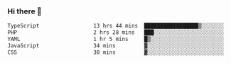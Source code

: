 ### Hi there 🌱
<!--START_SECTION:waka-->

```txt
TypeScript                 13 hrs 44 mins  █████████████████▒░░░░░░░   69.79 %
PHP                        2 hrs 28 mins   ███░░░░░░░░░░░░░░░░░░░░░░   12.55 %
YAML                       1 hr 5 mins     █▒░░░░░░░░░░░░░░░░░░░░░░░   05.53 %
JavaScript                 34 mins         ▓░░░░░░░░░░░░░░░░░░░░░░░░   02.90 %
CSS                        30 mins         ▓░░░░░░░░░░░░░░░░░░░░░░░░   02.59 %
```

<!--END_SECTION:waka-->
<!--
**Dieg0raf/Dieg0raf** is a ✨ _special_ ✨ repository because its `README.md` (this file) appears on your GitHub profile.

Here are some ideas to get you started:

- 🔭 I’m currently working on ...
- 🌱 I’m currently learning ...
- 👯 I’m looking to collaborate on ...
- 🤔 I’m looking for help with ...
- 💬 Ask me about ...
- 📫 How to reach me: ...
- 😄 Pronouns: ...
- ⚡ Fun fact: ...
-->
